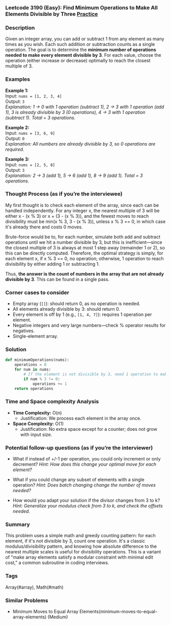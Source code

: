 ### Leetcode 3190 (Easy): Find Minimum Operations to Make All Elements Divisible by Three [Practice](https://leetcode.com/problems/find-minimum-operations-to-make-all-elements-divisible-by-three)

### Description  
Given an integer array, you can add or subtract 1 from any element as many times as you wish. Each such addition or subtraction counts as a single operation. The goal is to determine the **minimum number of operations needed to make every element divisible by 3**. For each value, choose the operation (either increase or decrease) optimally to reach the closest multiple of 3.

### Examples  

**Example 1:**  
Input: `nums = [1, 2, 3, 4]`  
Output: `3`  
*Explanation: 1 → 0 with 1 operation (subtract 1), 2 → 3 with 1 operation (add 1), 3 is already divisible by 3 (0 operations), 4 → 3 with 1 operation (subtract 1). Total = 3 operations.*

**Example 2:**  
Input: `nums = [3, 6, 9]`  
Output: `0`  
*Explanation: All numbers are already divisible by 3, so 0 operations are required.*

**Example 3:**  
Input: `nums = [2, 5, 8]`  
Output: `3`  
*Explanation: 2 → 3 (add 1), 5 → 6 (add 1), 8 → 9 (add 1). Total = 3 operations.*

### Thought Process (as if you’re the interviewee)  
My first thought is to check each element of the array, since each can be handled independently. For any integer x, the nearest multiple of 3 will be either x - (x % 3) or x + (3 - (x % 3)), and the fewest moves to reach divisibility must be min(x % 3, 3 - (x % 3)), unless x % 3 == 0, in which case it's already there and costs 0 moves.

Brute-force would be to, for each number, simulate both add and subtract operations until we hit a number divisible by 3, but this is inefficient—since the closest multiple of 3 is always at most 1 step away (remainder 1 or 2), so this can be directly computed. Therefore, the optimal strategy is simply, for each element x, if x % 3 == 0, no operation; otherwise, 1 operation to reach divisibility by either adding 1 or subtracting 1.

Thus, **the answer is the count of numbers in the array that are not already divisible by 3**. This can be found in a single pass.

### Corner cases to consider  
- Empty array (`[]`): should return 0, as no operation is needed.
- All elements already divisible by 3: should return 0.
- Every element is off by 1 (e.g., `[1, 4, 7]`): requires 1 operation per element.
- Negative integers and very large numbers—check % operator results for negatives.
- Single-element array.

### Solution

```python
def minimumOperations(nums):
    operations = 0
    for num in nums:
        # If the element is not divisible by 3, need 1 operation to make it so
        if num % 3 != 0:
            operations += 1
    return operations
```

### Time and Space complexity Analysis  

- **Time Complexity:** O(n)  
  - Justification: We process each element in the array once.
- **Space Complexity:** O(1)  
  - Justification: No extra space except for a counter; does not grow with input size.

### Potential follow-up questions (as if you’re the interviewer)  

- What if instead of +/-1 per operation, you could only increment or only decrement?
  *Hint: How does this change your optimal move for each element?*

- What if you could change any subset of elements with a single operation?
  *Hint: Does batch changing change the number of moves needed?*

- How would you adapt your solution if the divisor changes from 3 to k?
  *Hint: Generalize your modulus check from 3 to k, and check the offsets needed.*

### Summary
This problem uses a simple math and greedy counting pattern: for each element, if it's not divisible by 3, count one operation. It's a classic modulus/divisibility pattern, and knowing how absolute difference to the nearest multiple scales is useful for divisibility operations. This is a variant of "make array elements satisfy a modular constraint with minimal edit cost," a common subroutine in coding interviews.

### Tags
Array(#array), Math(#math)

### Similar Problems
- Minimum Moves to Equal Array Elements(minimum-moves-to-equal-array-elements) (Medium)
